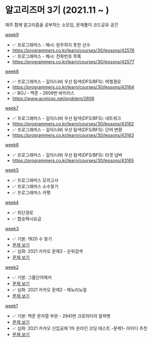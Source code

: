  # 알고리즈머 3기 (2021.11 ~ )

매주 함께 알고리즘을 공부하는 소모임, 문제풀이 코드공유 공간

[week9](https://github.com/bangbangu4/ALGORITHMER_3rd/tree/master/src/week9)
+ ✅ 프로그래머스 - 해시: 완주하지 못한 선수
+ https://programmers.co.kr/learn/courses/30/lessons/42576
+ ✅ 프로그래머스 - 해시: 전화번호 목록
+ https://programmers.co.kr/learn/courses/30/lessons/42577

[week8](https://github.com/bangbangu4/ALGORITHMER_3rd/tree/master/src/week8)
+ ✅ 프로그래머스 - 깊이/너비 우선 탐색(DFS/BFS): 여행경로
+ https://programmers.co.kr/learn/courses/30/lessons/43164
+ ✅ BOJ - 백준 - 2606번 바이러스
+ https://www.acmicpc.net/problem/2606

[week7](https://github.com/bangbangu4/ALGORITHMER_3rd/tree/master/src/week7)
+ ✅ 프로그래머스 - 깊이/너비 우선 탐색(DFS/BFS): 네트워크
+ https://programmers.co.kr/learn/courses/30/lessons/43162
+ ✅ 프로그래머스 - 깊이/너비 우선 탐색(DFS/BFS): 단어 변환
+ https://programmers.co.kr/learn/courses/30/lessons/43163

[week6](https://github.com/bangbangu4/ALGORITHMER_3rd/tree/master/src/week6)
+ ✅ 프로그래머스 - 깊이/너비 우선 탐색(DFS/BFS): 타겟 넘버
+ https://programmers.co.kr/learn/courses/30/lessons/43165

[week5](https://github.com/bangbangu4/ALGORITHMER_3rd/tree/master/src/week5)
+ ✅ 프로그래머스  모의고사
+ ✅ 프로그래머스  소수찾기
+ ✅ 프로그래머스  카펫

[week4](https://github.com/bangbangu4/ALGORITHMER_3rd/tree/master/src/week4)
+ ✅ 최단경로
+ ✅ 합승택시요금

[week3](https://github.com/bangbangu4/ALGORITHMER_3rd/tree/master/src/week3)
* ✅ 기본: 1920 수 찾기
* [문제 보기](https://www.acmicpc.net/problem/1920)
* ✅ 심화: 2021 카카오 문제3 - 순위검색
* [문제 보기](https://tech.kakao.com/2021/01/25/2021-kakao-recruitment-round-1/)
     
[week2](https://github.com/bangbangu4/ALGORITHMER_3rd/tree/master/src/week2)
* ✅ 기본: 그룹단어체커
* [문제 보기](https://www.acmicpc.net/problem/1316)
* ✅ 심화: 2021 카카오 문제2 - 메뉴리뉴얼
* [문제 보기](https://programmers.co.kr/learn/courses/30/lessons/72411)

[week1](https://github.com/bangbangu4/ALGORITHMER_3rd/tree/master/src/week1)
* ✅ 기본: 백준 문자열 부분 - 2941번 크로아티아 알파벳 
* [문제 보기](https://www.acmicpc.net/problem/2941)
* ✅ 심화: 2021 카카오 신입공채 1차 온라인 코딩 테스트 -문제1- 아이디 추천
* [문제 보기](https://programmers.co.kr/learn/courses/30/lessons/72410)


